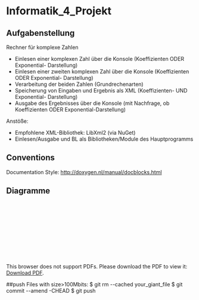 ﻿# Informatik_4_Projekt
## Aufgabenstellung
Rechner für komplexe Zahlen
- Einlesen einer komplexen Zahl über die Konsole (Koeffizienten ODER Exponential- Darstellung)
- Einlesen einer zweiten komplexen Zahl über die Konsole (Koeffizienten ODER Exponential- Darstellung)
- Verarbeitung der beiden Zahlen (Grundrechenarten)
- Speicherung von Eingaben und Ergebnis als XML (Koeffizienten- UND Exponential-
Darstellung)
- Ausgabe des Ergebnisses über die Konsole (mit Nachfrage, ob Koeffizienten ODER
Exponential-Darstellung) 

Anstöße:
- Empfohlene XML-Bibliothek: LibXml2 (via NuGet)
- Einlesen/Ausgabe und BL als Bibliotheken/Module des Hauptprogramms

## Conventions
Documentation Style: http://doxygen.nl/manual/docblocks.html

## Diagramme
<object data="http://yoursite.com/the.pdf" type="application/pdf" width="700px" height="700px">
    <embed src="http://yoursite.com/the.pdf">
        <p>This browser does not support PDFs. Please download the PDF to view it: <a href="http://yoursite.com/the.pdf">Download PDF</a>.</p>
    </embed>
</object>

##push Files with size>100Mbits:
$ git rm --cached your_giant_file
$ git commit --amend -CHEAD
$ git push